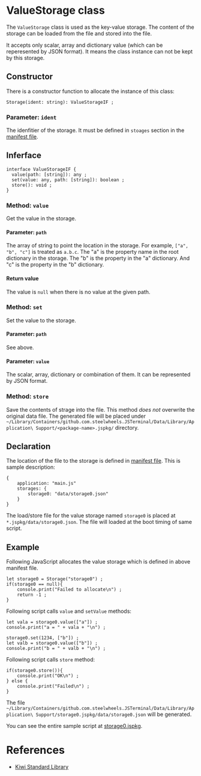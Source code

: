 # ValueStorage class
The `ValueStorage` class is used as the key-value storage.
The content of the storage can be loaded from the file
and stored into the file. 

It accepts only scalar, array and dictionary value (which can be reperesented by JSON format).
It means the class instance can not be kept by this storage.

## Constructor
There is a constructor function to allocate the instance of this class:
````
Storage(ident: string): ValueStorageIF ;
````

### Parameter: `ident`
The idenfitier of the storage. It must be defined in `stoages` section in the [manifest file](https://github.com/steelwheels/JSTools/blob/master/Document/jspkg.md).

## Inferface
````
interface ValueStorageIF {
  value(path: [string]): any ;
  set(value: any, path: [string]): boolean ;
  store(): void ;
}
````
### Method: `value`
Get the value in the storage.

#### Parameter: `path`
The array of string to point the location in the storage.
For example,  `["a", "b", "c"]` is treated as `a.b.c`.
The "a" is the property name in the root dictionary in the storage. The "b" is the property in the "a" dictionary.
And "c" is the property in the "b" dictionary.

#### Return value
The value is `null` when there is no value at the given path.

### Method: `set`
Set the value to the storage. 

#### Parameter: `path`
See above.

#### Parameter: `value`
The scalar, array, dictionary or combination of them.
It can be represented by JSON format.

### Method: `store`
Save the contents of strage into the file. This method *does not* overwrite the original data file. The generated file will be placed under `~/Library/Containers/github.com.steelwheels.JSTerminal/Data/Library/Application\ Support/<package-name>.jspkg/` directory.

## Declaration
The location of the file to the storage is defined in [manifest file](https://github.com/steelwheels/JSTools/blob/master/Document/jspkg.md). This is sample description:
````
{
	application: "main.js"
	storages: {
		storage0: "data/storage0.json"
	}
}
````
The load/store file for the value storage named `storage0` is placed at `*.jspkg/data/storage0.json`. The file will loaded at the boot timing of same script.

## Example
Following JavaScript allocates the value storage which is defined in above manifest file.
````
let storage0 = Storage("storage0") ;
if(storage0 == null){
	console.print("Failed to allocate\n") ;
	return -1 ;
}
````
Following script calls `value` and `setValue` methods:
````
let vala = storage0.value(["a"]) ;
console.print("a = " + vala + "\n") ;

storage0.set(1234, ["b"]) ;
let valb = storage0.value(["b"]) ;
console.print("b = " + valb + "\n") ;
````
Following script calls `store` method:
````
if(storage0.store()){
	console.print("OK\n") ;
} else {
	console.print("Failed\n") ;
}
````
The file `~/Library/Containers/github.com.steelwheels.JSTerminal/Data/Library/Application\ Support/storage0.jspkg/data/storage0.json` will be generated.

You can see the entire sample script at [storage0.jspkg](https://github.com/steelwheels/JSTerminal/tree/master/Resource/Sample/storage0.jspkg).

# References
* [Kiwi Standard Library](https://github.com/steelwheels/KiwiScript/blob/master/KiwiLibrary/Document/Library.md)

